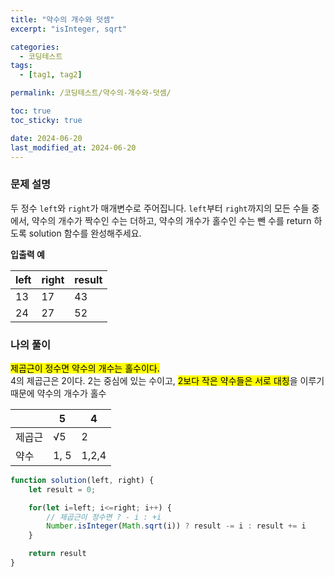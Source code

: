 ```yaml
---
title: "약수의 개수와 덧셈"
excerpt: "isInteger, sqrt"

categories:
  - 코딩테스트
tags:
  - [tag1, tag2]

permalink: /코딩테스트/약수의-개수와-덧셈/

toc: true
toc_sticky: true

date: 2024-06-20
last_modified_at: 2024-06-20
---
```

### 문제 설명
두 정수 `left`와 `right`가 매개변수로 주어집니다. `left`부터 `right`까지의 모든 수들 중에서, 약수의 개수가 짝수인 수는 더하고, 약수의 개수가 홀수인 수는 뺀 수를 return 하도록 solution 함수를 완성해주세요.

**입출력 예**

| left | right | result |
| --- | --- | --- |
| 13 | 17 | 43 |
| 24 | 27 | 52 |

### 나의 풀이
<mark>제곱근이 정수면 약수의 개수는 홀수이다.</mark><br>
4의 제곱근은 2이다. 2는 중심에 있는 수이고, <mark>2보다 작은 약수들은 서로 대칭</mark>을 이루기 때문에 약수의 개수가 홀수

|  | 5 | 4 |
| --- | --- | --- |
| 제곱근 | √5 | 2 |
| 약수 | 1, 5 | 1,2,4 |

```jsx
function solution(left, right) {
    let result = 0;

    for(let i=left; i<=right; i++) {
        // 제곱근이 정수면 ? - i : +i
        Number.isInteger(Math.sqrt(i)) ? result -= i : result += i
    }

    return result
}
```